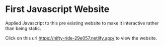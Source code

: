 # First Javascript Website
Applied Javascript to this pre existing website to make it interactive rather than being static.

Click on this url https://nifty-ride-29e057.netlify.app/ to view the website.
